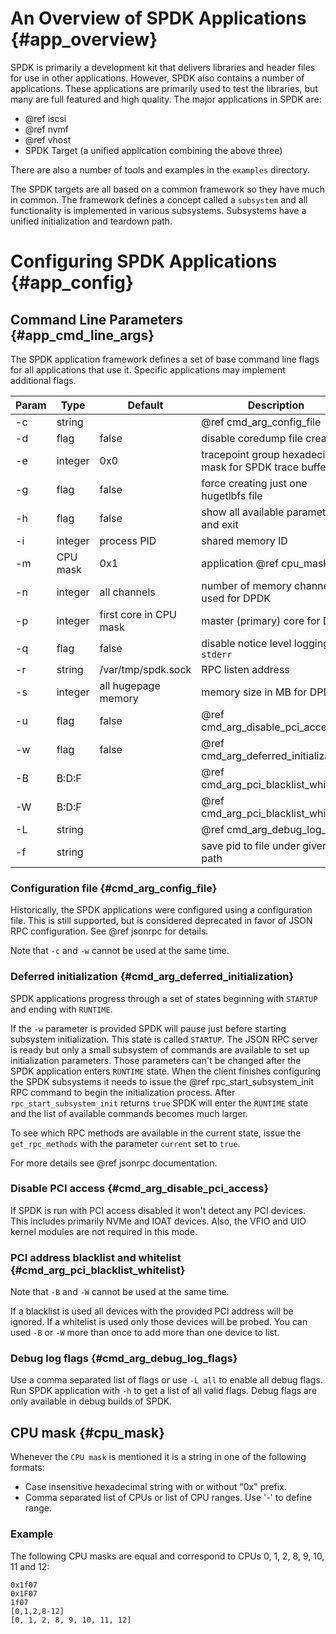 # An Overview of SPDK Applications {#app_overview}

SPDK is primarily a development kit that delivers libraries and header files for
use in other applications. However, SPDK also contains a number of applications.
These applications are primarily used to test the libraries, but many are full
featured and high quality. The major applications in SPDK are:

- @ref iscsi
- @ref nvmf
- @ref vhost
- SPDK Target (a unified application combining the above three)

There are also a number of tools and examples in the `examples` directory.

The SPDK targets are all based on a common framework so they have much in
common. The framework defines a concept called a `subsystem` and all
functionality is implemented in various subsystems. Subsystems have a unified
initialization and teardown path.

# Configuring SPDK Applications {#app_config}

## Command Line Parameters {#app_cmd_line_args}

The SPDK application framework defines a set of base command line flags for all
applications that use it. Specific applications may implement additional flags.

Param    | Type     | Default                | Description
-------- | -------- | ---------------------- | -----------
-c       | string   |                        | @ref cmd_arg_config_file
-d       | flag     | false                  | disable coredump file creation
-e       | integer  | 0x0                    | tracepoint group hexadecimal mask for SPDK trace buffers
-g       | flag     | false                  | force creating just one hugetlbfs file
-h       | flag     | false                  | show all available parameters and exit
-i       | integer  | process PID            | shared memory ID
-m       | CPU mask | 0x1                    | application @ref cpu_mask
-n       | integer  | all channels           | number of memory channels used for DPDK
-p       | integer  | first core in CPU mask | master (primary) core for DPDK
-q       | flag     | false                  | disable notice level logging to `stderr`
-r       | string   | /var/tmp/spdk.sock     | RPC listen address
-s       | integer  | all hugepage memory    | memory size in MB for DPDK
-u       | flag     | false                  | @ref cmd_arg_disable_pci_access.
-w       | flag     | false                  | @ref cmd_arg_deferred_initialization
-B       | B:D:F    |                        | @ref cmd_arg_pci_blacklist_whitelist.
-W       | B:D:F    |                        | @ref cmd_arg_pci_blacklist_whitelist.
-L       | string   |                        | @ref cmd_arg_debug_log_flags
-f       | string   |                        | save pid to file under given path

### Configuration file {#cmd_arg_config_file}

Historically, the SPDK applications were configured using a configuration file.
This is still supported, but is considered deprecated in favor of JSON RPC
configuration. See @ref jsonrpc for details.

Note that `-c` and `-w` cannot be used at the same time.

### Deferred initialization {#cmd_arg_deferred_initialization}

SPDK applications progress through a set of states beginning with `STARTUP` and
ending with `RUNTIME`.

If the `-w` parameter is provided SPDK will pause just before starting subsystem
initialization. This state is called `STARTUP`. The JSON RPC server is ready but
only a small subsystem of commands are available to set up initialization
parameters. Those parameters can't be changed after the SPDK application enters
`RUNTIME` state. When the client finishes configuring the SPDK subsystems it
needs to issue the @ref rpc_start_subsystem_init RPC command to begin the
initialization process. After `rpc_start_subsystem_init` returns `true` SPDK
will enter the `RUNTIME` state and the list of available commands becomes much
larger.

To see which RPC methods are available in the current state, issue the
`get_rpc_methods` with the parameter `current` set to `true`.

For more details see @ref jsonrpc documentation.

### Disable PCI access {#cmd_arg_disable_pci_access}

If SPDK is run with PCI access disabled it won't detect any PCI devices. This
includes primarily NVMe and IOAT devices. Also, the VFIO and UIO kernel modules
are not required in this mode.

### PCI address blacklist and whitelist {#cmd_arg_pci_blacklist_whitelist}

Note that `-B` and `-W` cannot be used at the same time.

If a blacklist is used all devices with the provided PCI address will be
ignored. If a whitelist is used only those devices will be probed. You can used
`-B` or `-W` more than once to add more than one device to list.

### Debug log flags {#cmd_arg_debug_log_flags}

Use a comma separated list of flags or use `-L all` to enable all debug flags.
Run SPDK application with `-h` to get a list of all valid flags. Debug flags are
only available in debug builds of SPDK.

## CPU mask {#cpu_mask}

Whenever the `CPU mask` is mentioned it is a string in one of the following formats:

- Case insensitive hexadecimal string with or without "0x" prefix.
- Comma separated list of CPUs or list of CPU ranges. Use '-' to define range.

### Example

The following CPU masks are equal and correspond to CPUs 0, 1, 2, 8, 9, 10, 11 and 12:

~~~
0x1f07
0x1F07
1f07
[0,1,2,8-12]
[0, 1, 2, 8, 9, 10, 11, 12]
~~~
